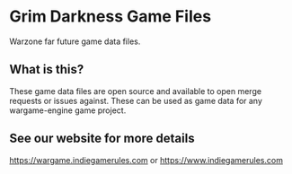 # Grim Darkness Game Files
Warzone far future game data files.

## What is this?
These game data files are open source and available to open merge requests or issues against. These can be used as game data for any wargame-engine game project.

## See our website for more details
https://wargame.indiegamerules.com
or
https://www.indiegamerules.com
